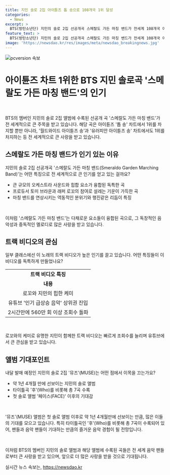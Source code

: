 ```yaml
---
title: 지민 솔로 2집 아이튠즈 톱 송으로 108개국 1위 달성
categories:
  - News
excerpt: >
  BTS(방탄소년단) 지민의 솔로 2집 선공개곡 스메랄도 가든 마칭 밴드가 전세계 108개국 아이튠즈 톱 송 차트 1위를 기록했다. 이 곡은 빅밴드 사운드에 힙합을 가미한 곡으로, 특히 행진하는 마칭 밴드를 연상시키는 역동적인 분위기가 특징이다. 프로듀서로는 아리아나 그란데의 히트곡을 작업한 토미 브라운, 그리고 래퍼 로꼬가 참여했다. 이에 이어 발매된 트랙 비디오는 유튜브 인기 급상승 음악에 오르며 조회수 560만회를 돌파했다. 뮤즈(MUSE)는 내달 19일 발매 예정이며, 타이틀곡 후(Who)를 비롯해 7곡이 수록된다.
feature_text: >
  BTS(방탄소년단) 지민의 솔로 2집 선공개곡 스메랄도 가든 마칭 밴드가 전세계 108개국 아이튠즈 톱 송 차트 1위를 기록했다. 이 곡은 빅밴드 사운드에 힙합을 가미한 곡으로, 특히 행진하는 마칭 밴드를 연상시키는 역동적인 분위기가 특징이다. 프로듀서로는 아리아나 그란데의 히트곡을 작업한 토미 브라운, 그리고 래퍼 로꼬가 참여했다. 이에 이어 발매된 트랙 비디오는 유튜브 인기 급상승 음악에 오르며 조회수 560만회를 돌파했다. 뮤즈(MUSE)는 내달 19일 발매 예정이며, 타이틀곡 후(Who)를 비롯해 7곡이 수록된다.
image: 'https://newsdao.kr/res/images/meta/newsdao_breakingnews.jpg'
---
```


<p><img src="https://newsdao.kr/res/images/meta/newsdao_breakingnews.jpg" alt="pcversion 속보" /></p>

<h1>아이튠즈 차트 1위한 BTS 지민 솔로곡 '스메랄도 가든 마칭 밴드'의 인기</h1>

<p data-ke-size="size16">&nbsp;</p>

<p>BTS의 멤버인 지민의 솔로 2집 앨범에 수록된 선공개 곡 '스메랄도 가든 마칭 밴드'가 전 세계적으로 큰 주목을 받고 있습니다. 해당 곡은 아이튠즈 '톱 송' 차트에서 1위를 차지할 뿐만 아니라, '월드와이드 아이튠즈 송'과 '유러피안 아이튠즈 송' 차트에서도 1위를 차지하는 등 전 세계적으로 큰 사랑을 받고 있습니다.</p>

<h2 data-ke-size="size26">스메랄도 가든 마칭 밴드가 인기 있는 이유</h2>

<p data-ke-size="size16">지민의 솔로 2집 선공개곡 '스메랄도 가든 마칭 밴드(Smeraldo Garden Marching Band)'는 어떤 특징으로 전 세계적으로 큰 인기를 얻고 있는 걸까요? </p>

<ul>
  <li>큰 규모의 오케스트라 사운드와 힙합 요소가 융합된 독특한 곡</li>
  <li>프로듀서 토미 브라운과 래퍼 로꼬의 참여로 설레는 기운이 가득한 곡</li>
  <li>마칭 밴드를 연상시키는 역동적인 분위기와 행진같은 리듬이 특징</li>
</ul>

<p data-ke-size="size16">&nbsp;</p>

<p>이처럼 '스메랄도 가든 마칭 밴드'는 다채로운 요소들이 융합된 곡으로, 그 독창적인 음악성과 중독적인 멜로디로 많은 사랑을 받고 있습니다.</p>

<h2 data-ke-size="size26">트랙 비디오의 관심</h2>

<p data-ke-size="size16">일부 클래스에선 이 노래의 트랙 비디오가 높은 인기를 끌고 있습니다. 어떤 특징들이 이 비디오를 독특하게 만들었나요?</p>

<table>
  <tr>
    <td style="text-align: center; height: 17px;"><b>트랙 비디오 특징</b></td>
  </tr>
  <tr>
    <td style="text-align: center; height: 17px;"><b>내용</b></td>
  </tr>
  <tr>
    <td style="text-align: center; height: 17px;">로꼬와 지민의 힙한 케미</td>
  </tr>
  <tr>
    <td style="text-align: center; height: 17px;">유튜브 '인기 급상승 음악' 상위권 진입</td>
  </tr>
  <tr>
    <td style="text-align: center; height: 17px;">2시간만에 560만 회 이상 조회수 돌파</td>
  </tr>
</table>

<p data-ke-size="size16">&nbsp;</p>

<p>로꼬와의 케미로 유명한 지민이 함께한 트랙 비디오는 빠르게 조회수를 늘리며 유튜브에서 큰 관심을 받고 있습니다.</p>

<h2 data-ke-size="size26">앨범 기대포인트</h2>

<p data-ke-size="size16">내달 발매 예정인 지민의 솔로 2집 '뮤즈'(MUSE)는 어떤 점에서 이목을 끄는가요?</p>

<ul>
  <li>약 1년 4개월 만에 선보이는 지민의 솔로 앨범</li>
  <li>타이틀곡 '후'(Who)를 비롯해 총 7곡 수록</li>
  <li>첫 솔로 앨범 '페이스(FACE)' 이후의 기대감</li>
</ul>

<p data-ke-size="size16">&nbsp;</p>

<p>'뮤즈'(MUSE) 앨범은 첫 솔로 앨범 이후로 약 1년 4개월만에 선보이는 만큼, 많은 이들의 기대를 모으고 있습니다. 특히 타이틀곡인 '후'(Who)를 비롯해 총 7곡이 수록되어 있어, 팬들과 음악 팬들이 기대하는 만큼의 즐거운 음악 경험이 될 전망입니다.</p>

<p data-ke-size="size16">&nbsp;</p>

<p>이처럼 BTS의 멤버인 지민의 솔로 앨범과 해당 앨범에 수록된 곡들은 전 세계 음악 팬들로부터 큰 사랑을 받고 있으며, 앞으로 더 많은 사랑을 받을 것으로 기대됩니다.</p>
실시간 뉴스 속보는, <a href="https://newsdao.kr" rel="dofollow">https://newsdao.kr</a>


